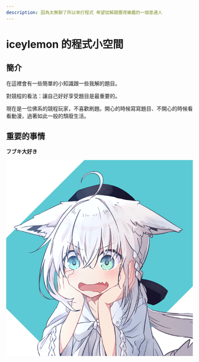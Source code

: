 ```yaml
---
description: 因為太無聊了所以來打程式 希望從解題獲得樂趣的一個普通人
---
```


# iceylemon 的程式小空間

## 簡介

在這裡會有一些簡單的小知識跟一些我解的題目。

對競程的看法：讓自己好好享受題目是最重要的。

現在是一位佛系的競程玩家，不喜歡刷題。開心的時候寫寫題目、不開心的時候看看動漫，過著如此一般的頹廢生活。

## 重要的事情

**フブキ大好き**

![](.gitbook/assets/0004809421_b.png)



